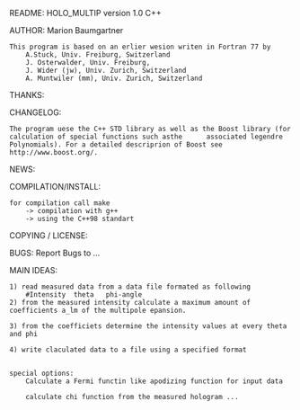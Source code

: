 README: HOLO_MULTIP version 1.0 C++

AUTHOR:	Marion Baumgartner

	This program is based on an erlier wesion writen in Fortran 77 by
		A.Stuck, Univ. Freiburg, Switzerland
		J. Osterwalder, Univ. Freiburg, 
		J. Wider (jw), Univ. Zurich, Switzerland
		A. Muntwiler (mm), Univ. Zurich, Switzerland
THANKS:

CHANGELOG:

	The program uese the C++ STD library as well as the Boost library (for calculation of special functions such asthe 		associated legendre Polynomials). For a detailed descriprion of Boost see http://www.boost.org/.

NEWS:


COMPILATION/INSTALL:

	for compilation call make
		-> compilation with g++
		-> using the C++98 standart

COPYING / LICENSE:

BUGS: Report Bugs to ...

MAIN IDEAS:

	1) read measured data from a data file formated as following
		#Intensity	theta	phi-angle
	2) from the measured intensity calculate a maximum amount of coefficients a_lm of the multipole epansion.

	3) from the coefficiets determine the intensity values at every theta and phi

	4) write claculated data to a file using a specified format

	
	special options:
		Calculate a Fermi functin like apodizing function for input data 
		
		calculate chi function from the measured hologram ...



